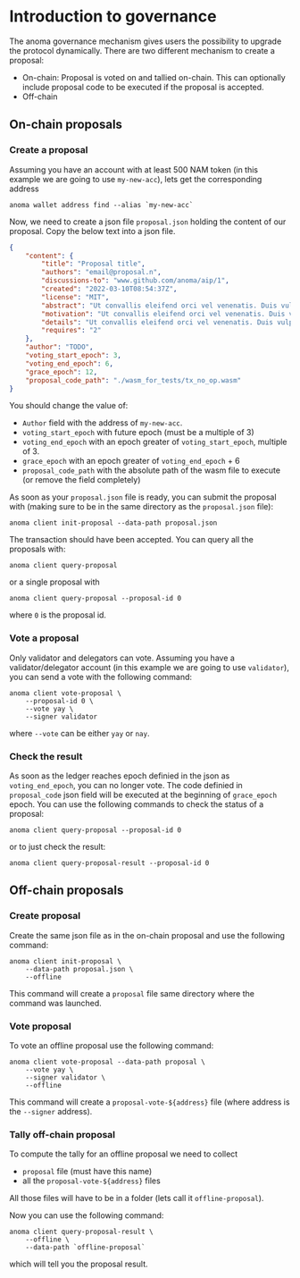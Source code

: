 # Introduction to governance

The anoma governance mechanism gives users the possibility to upgrade the protocol dynamically.
There are two different mechanism to create a proposal:

- On-chain: Proposal is voted on and tallied on-chain. This can optionally include proposal code to be executed if the proposal is accepted.
- Off-chain

## On-chain proposals

### Create a proposal

Assuming you have an account with at least 500 NAM token (in this example we are going to use `my-new-acc`), lets get the corresponding address

```shell
anoma wallet address find --alias `my-new-acc`
```

Now, we need to create a json file `proposal.json` holding the content of our proposal. Copy the below text into a json file.

```json
{
    "content": {
        "title": "Proposal title",
        "authors": "email@proposal.n",
        "discussions-to": "www.github.com/anoma/aip/1",
        "created": "2022-03-10T08:54:37Z",
        "license": "MIT",
        "abstract": "Ut convallis eleifend orci vel venenatis. Duis vulputate metus in lacus sollicitudin vestibulum. Suspendisse vel velit ac est consectetur feugiat nec ac urna. Ut faucibus ex nec dictum fermentum. Morbi aliquet purus at sollicitudin ultrices. Quisque viverra varius cursus. Praesent sed mauris gravida, pharetra turpis non, gravida eros. Nullam sed ex justo. Ut at placerat ipsum, sit amet rhoncus libero. Sed blandit non purus non suscipit. Phasellus sed quam nec augue bibendum bibendum ut vitae urna. Sed odio diam, ornare nec sapien eget, congue viverra enim.",
        "motivation": "Ut convallis eleifend orci vel venenatis. Duis vulputate metus in lacus sollicitudin vestibulum. Suspendisse vel velit ac est consectetur feugiat nec ac urna. Ut faucibus ex nec dictum fermentum. Morbi aliquet purus at sollicitudin ultrices.",
        "details": "Ut convallis eleifend orci vel venenatis. Duis vulputate metus in lacus sollicitudin vestibulum. Suspendisse vel velit ac est consectetur feugiat nec ac urna. Ut faucibus ex nec dictum fermentum. Morbi aliquet purus at sollicitudin ultrices. Quisque viverra varius cursus. Praesent sed mauris gravida, pharetra turpis non, gravida eros.",
        "requires": "2"
    },
    "author": "TODO",
    "voting_start_epoch": 3,
    "voting_end_epoch": 6,
    "grace_epoch": 12,
    "proposal_code_path": "./wasm_for_tests/tx_no_op.wasm"
}
```

You should change the value of:

- `Author` field with the address of `my-new-acc`.
- `voting_start_epoch` with future epoch (must be a multiple of 3)
- `voting_end_epoch` with an epoch greater of `voting_start_epoch`, multiple of 3.
- `grace_epoch` with an epoch greater of `voting_end_epoch` + 6
- `proposal_code_path` with the absolute path of the wasm file to execute (or remove the field completely)

As soon as your `proposal.json` file is ready, you can submit the proposal with (making sure to be in the same directory as the `proposal.json` file):

```shell
anoma client init-proposal --data-path proposal.json 
```

The transaction should have been accepted. You can query all the proposals with:

```shell
anoma client query-proposal
```

or a single proposal with

```shell
anoma client query-proposal --proposal-id 0
```

where `0` is the proposal id.

### Vote a proposal

Only validator and delegators can vote. Assuming you have a validator/delegator account (in this example we are going to use `validator`), you can send a vote with the following command:

```shell
anoma client vote-proposal \
    --proposal-id 0 \
    --vote yay \
    --signer validator
```

where `--vote` can be either `yay` or `nay`.

### Check the result

As soon as the ledger reaches epoch definied in the json as `voting_end_epoch`, you can no longer vote. The code definied in `proposal_code` json field will be executed at the beginning of `grace_epoch` epoch. You can use the following commands to check the status of a proposal:

```shell
anoma client query-proposal --proposal-id 0
```

or to just check the result:

```shell
anoma client query-proposal-result --proposal-id 0
```

## Off-chain proposals

### Create proposal

Create the same json file as in the on-chain proposal and use the following command:

```shell
anoma client init-proposal \
    --data-path proposal.json \
    --offline
```

This command will create a `proposal` file same directory where the command was launched.

### Vote proposal

To vote an offline proposal use the following command:

```shell
anoma client vote-proposal --data-path proposal \
    --vote yay \
    --signer validator \
    --offline
```

This command will create a `proposal-vote-${address}` file (where address is the `--signer` address).

### Tally off-chain proposal

To compute the tally for an offline proposal we need to collect

- `proposal` file (must have this name)
- all the `proposal-vote-${address}` files

All those files will have to be in a folder (lets call it `offline-proposal`).

Now you can use the following command:

```shell
anoma client query-proposal-result \
    --offline \
    --data-path `offline-proposal`
```

which will tell you the proposal result.
